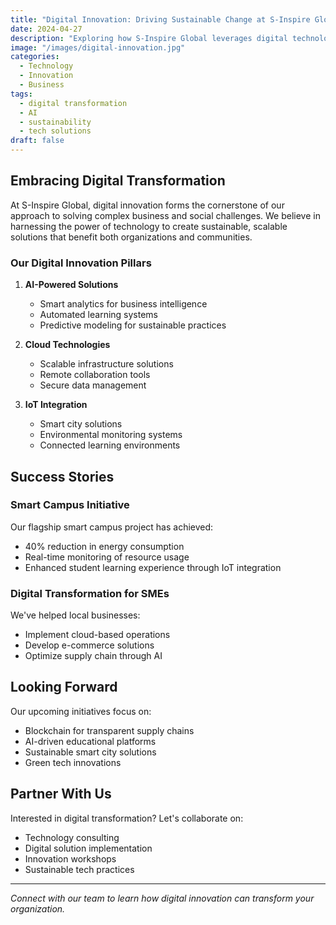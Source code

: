 ```yaml
---
title: "Digital Innovation: Driving Sustainable Change at S-Inspire Global"
date: 2024-04-27
description: "Exploring how S-Inspire Global leverages digital technologies to create sustainable solutions for business and society."
image: "/images/digital-innovation.jpg"
categories:
  - Technology
  - Innovation
  - Business
tags:
  - digital transformation
  - AI
  - sustainability
  - tech solutions
draft: false
---
```


## Embracing Digital Transformation

At S-Inspire Global, digital innovation forms the cornerstone of our approach to solving complex business and social challenges. We believe in harnessing the power of technology to create sustainable, scalable solutions that benefit both organizations and communities.

### Our Digital Innovation Pillars

1. **AI-Powered Solutions**
   - Smart analytics for business intelligence
   - Automated learning systems
   - Predictive modeling for sustainable practices

2. **Cloud Technologies**
   - Scalable infrastructure solutions
   - Remote collaboration tools
   - Secure data management

3. **IoT Integration**
   - Smart city solutions
   - Environmental monitoring systems
   - Connected learning environments

## Success Stories

### Smart Campus Initiative
Our flagship smart campus project has achieved:
- 40% reduction in energy consumption
- Real-time monitoring of resource usage
- Enhanced student learning experience through IoT integration

### Digital Transformation for SMEs
We've helped local businesses:
- Implement cloud-based operations
- Develop e-commerce solutions
- Optimize supply chain through AI

## Looking Forward

Our upcoming initiatives focus on:
- Blockchain for transparent supply chains
- AI-driven educational platforms
- Sustainable smart city solutions
- Green tech innovations

## Partner With Us

Interested in digital transformation? Let's collaborate on:
- Technology consulting
- Digital solution implementation
- Innovation workshops
- Sustainable tech practices

---

*Connect with our team to learn how digital innovation can transform your organization.*